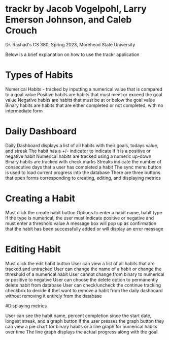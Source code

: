 # trackr by Jacob Vogelpohl, Larry Emerson Johnson, and Caleb Crouch

Dr. Rashad's CS 380, Spring 2023, Morehead State University

Below is a brief explanation on how to use the trackr application

# Types of Habits

Numerical Habits - tracked by inputting a numerical value that is compared to a goal value
Positive habits are habits that must meet or exceed the goal value
Negative habits are habits that must be at or below the goal value
Binary habits are habits that are either completed or not completed, with no intermediate form

# Daily Dashboard

Daily Dashboard displays a list of all habits with their goals, todays value, and streak
The habit has a +/- indicator to indicate if it is a positive or negative habit
Numerical habits are tracked using a numeric up-down
Binary habits are tracked with check marks
Streaks indicate the number of consecutive days that a user has completed a habit
The sync menu button is used to load current progress into the database
There are three buttons that open forms corresponding to creating, editing, and displaying metrics

# Creating a Habit
Must click the create habit button
Options to enter a habit name, habit type
If the type is numerical, the user must indicate positive or negative and must enter a threshold value
A message box will pop up as confirmation that the habit has been successfully added or will display an error message

# Editing Habit
Must click the edit habit button
User can view a list of all habits that are tracked and untracked
User can change the name of a habit or change the threshold of a numerical habit
User cannot change from binary to numerical or positive to negative
User can choose the delete option to permanently delete habit from database
User can check/uncheck the continue tracking checkbox to decide if thet want to remove a habit from the daily dashboard without removing it entirely from the database

#Displaying metrics

User can see the habit name, percent completion since the start date, longest streak, and a graph button
If the user presses the graph button they can view a pie chart for binary habits or a line graph for numerical habits over time
The line graph displays the actual progress along with the goal.







